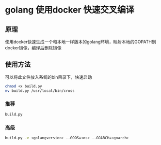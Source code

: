 # golang 使用docker 快速交叉编译

## 原理

使用docker快速生成一个和本地一样版本的golang环境，映射本地的GOPATH到docker镜像，编译后删除镜像

## 使用方法

可以将此文件放入系统的bin目录下，快速启动

```sh
chmod +x build.py
mv build.py /usr/local/bin/cross
```

### 推荐

```sh
build.py
```

### 高级

```sh
build.py -v <golangversion> --GOOS=<os> --GOARCH=<goarch>
```